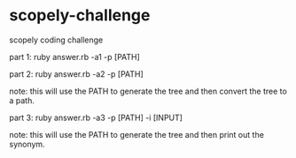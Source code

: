scopely-challenge
=================

scopely coding challenge


part 1:
ruby answer.rb -a1 -p [PATH]


part 2:
ruby answer.rb -a2 -p [PATH]

note: this will use the PATH to generate the tree and then convert the tree to a path.


part 3:
ruby answer.rb -a3 -p [PATH] -i [INPUT]

note: this will use the PATH to generate the tree and then print out the synonym. 

